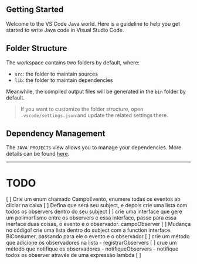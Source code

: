 ## Getting Started

Welcome to the VS Code Java world. Here is a guideline to help you get started to write Java code in Visual Studio Code.

## Folder Structure

The workspace contains two folders by default, where:

- `src`: the folder to maintain sources
- `lib`: the folder to maintain dependencies

Meanwhile, the compiled output files will be generated in the `bin` folder by default.

> If you want to customize the folder structure, open `.vscode/settings.json` and update the related settings there.

## Dependency Management

The `JAVA PROJECTS` view allows you to manage your dependencies. More details can be found [here](https://github.com/microsoft/vscode-java-dependency#manage-dependencies).

---

# TODO 

[ ] Crie um enum chamado CampoEvento, enumere todas os eventos ao cliclar na caixa
[ ] Defina que será seu subject, e depois crie uma lista com todos os observers dentro do seu subject
[ ] crie uma interface que gere um polimorfismo entre os observers e essa interface, passe para essa inerface duas coisas, o evento e o observador. campoObserver
[ ] Mudança no código! crie uma lista dentro do subject com a function interface BiConsumer, passando para ele o evento e o observador
[ ] crie um método que adicione os observadores na lista - registrarObservers
[ ] crue um método que notifique os observadores - notifiqueObservers - notifique todos os observer através de uma expressão lambda 
[ ]  